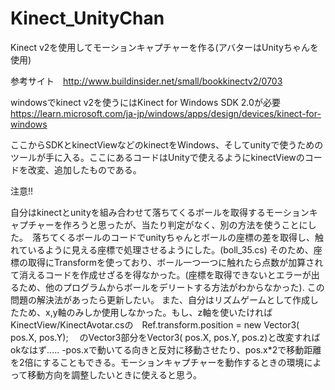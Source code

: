  # Kinect_UnityChan
Kinect v2を使用してモーションキャプチャーを作る(アバターはUnityちゃんを使用)

参考サイト　http://www.buildinsider.net/small/bookkinectv2/0703

windowsでkinect v2を使うにはKinect for Windows SDK 2.0が必要
https://learn.microsoft.com/ja-jp/windows/apps/design/devices/kinect-for-windows

ここからSDKとkinectViewなどのkinectをWindows、そしてunityで使うためのツールが手に入る。ここにあるコードはUnityで使えるようにkinectViewのコードを改変、追加したものである。

注意!!

自分はkinectとunityを組み合わせて落ちてくるボールを取得するモーションキャプチャーを作ろうと思ったが、当たり判定がなく、別の方法を使うことにした。　落ちてくるボールのコードでunityちゃんとボールの座標の差を取得し、触れているように見える座標で処理させるようにした。(boll_35.cs)
そのため、座標の取得にTransformを使っており、ボール一つ一つに触れたら点数が加算されて消えるコードを作成せざるを得なかった。(座標を取得できないとエラーが出るため、他のプログラムからボールをデリートする方法がわからなかった). この問題の解決法があったら更新したい。
また、自分はリズムゲームとして作成したため、x,y軸のみしか使用しなかった。もし、z軸を使いたければ KinectView/KinectAvotar.csの　Ref.transform.position = new Vector3( pos.X, pos.Y); 　のVector3部分をVector3( pos.X, pos.Y, pos.z)と改変すればokなはず..... -pos.xで動いてる向きと反対に移動させたり、pos.x*2で移動距離を2倍にすることもできる。モーションキャプチャーを動作するときの環境によって移動方向を調整したいときに使えると思う。
